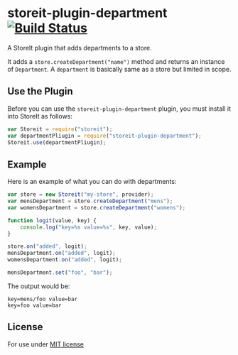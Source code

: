 storeit-plugin-department  [![Build Status](https://travis-ci.org/YuzuJS/storeit-plugin-department.svg?branch=master)](https://travis-ci.org/YuzuJS/storeit-plugin-department)
=======
 
A StoreIt plugin that adds departments to a store. 

It adds a `store.createDepartment("name")` method and returns an instance of `Department`.
A `department` is basically same as a store but limited in scope.

## Use the Plugin

Before you can use the `storeit-plugin-department` plugin, you must install it into StoreIt as follows:
```javascript
var Storeit = require("storeit");
var departmentPliugin = require("storeit-plugin-department");
Storeit.use(departmentPliugin);
```
## Example
Here is an example of what you can do with departments:
```javascript
var store = new Storeit("my-store", provider);
var mensDepartment = store.createDepartment("mens");
var womensDepartment = store.createDepartment("womens");

function logit(value, key) {
    console.log("key=%s value=%s", key, value);
}

store.on("added", logit);
mensDepartment.on("added", logit);
womensDepartment.on("added", logit);

mensDepartment.set("foo", "bar");
```

The output would be:
```shell
key=mens/foo value=bar
key=foo value=bar
```

## License

For use under [MIT license](http://github.com/YuzuJS/storeit-plugin-department/raw/master/LICENSE)
